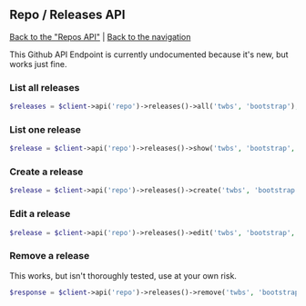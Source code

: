 ## Repo / Releases API
[Back to the "Repos API"](../repos.md) | [Back to the navigation](../README.md)

This Github API Endpoint is currently undocumented because it's new, but works just fine.


### List all releases

```php
$releases = $client->api('repo')->releases()->all('twbs', 'bootstrap');
```

### List one release

```php
$release = $client->api('repo')->releases()->show('twbs', 'bootstrap', $id);
```

### Create a release
```php
$release = $client->api('repo')->releases()->create('twbs', 'bootstrap', array('tag_name' => 'v1.1'));
```

### Edit a release
```php
$release = $client->api('repo')->releases()->edit('twbs', 'bootstrap', $id, array('name' => 'New release name'));
```

### Remove a release

This works, but isn't thoroughly tested, use at your own risk.

```php
$response = $client->api('repo')->releases()->remove('twbs', 'bootstrap', $id);
```
